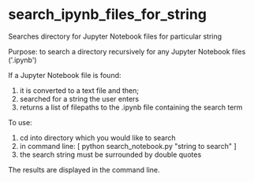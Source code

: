# search_ipynb_files_for_string
Searches directory for Jupyter Notebook files for particular string


Purpose: to search a directory recursively for any Jupyter Notebook files ('.ipynb')

If a Jupyter Notebook file is found:
1. it is converted to a text file and then;
2. searched for a string the user enters
3. returns a list of filepaths to the .ipynb file containing the search term

To use:

1. cd into directory which you would like to search
2. in command line: [ python search_notebook.py "string to search" ]
3. the search string must be surrounded by double quotes

The results are displayed in the command line.

